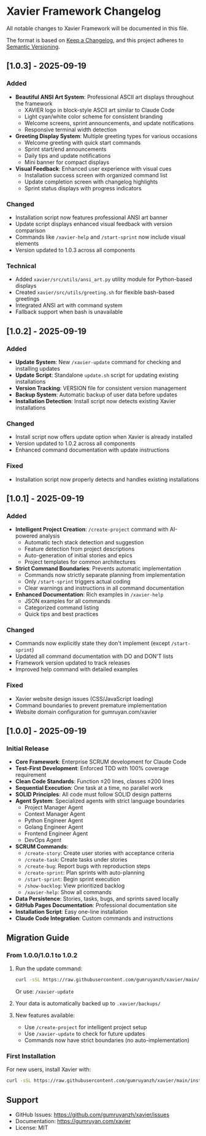# Xavier Framework Changelog

All notable changes to Xavier Framework will be documented in this file.

The format is based on [Keep a Changelog](https://keepachangelog.com/en/1.0.0/),
and this project adheres to [Semantic Versioning](https://semver.org/spec/v2.0.0.html).

## [1.0.3] - 2025-09-19

### Added
- **Beautiful ANSI Art System**: Professional ASCII art displays throughout the framework
  - XAVIER logo in block-style ASCII art similar to Claude Code
  - Light cyan/white color scheme for consistent branding
  - Welcome screens, sprint announcements, and update notifications
  - Responsive terminal width detection
- **Greeting Display System**: Multiple greeting types for various occasions
  - Welcome greeting with quick start commands
  - Sprint start/end announcements
  - Daily tips and update notifications
  - Mini banner for compact displays
- **Visual Feedback**: Enhanced user experience with visual cues
  - Installation success screen with organized command list
  - Update completion screen with changelog highlights
  - Sprint status displays with progress indicators

### Changed
- Installation script now features professional ANSI art banner
- Update script displays enhanced visual feedback with version comparison
- Commands like `/xavier-help` and `/start-sprint` now include visual elements
- Version updated to 1.0.3 across all components

### Technical
- Added `xavier/src/utils/ansi_art.py` utility module for Python-based displays
- Created `xavier/src/utils/greeting.sh` for flexible bash-based greetings
- Integrated ANSI art with command system
- Fallback support when bash is unavailable

## [1.0.2] - 2025-09-19

### Added
- **Update System**: New `/xavier-update` command for checking and installing updates
- **Update Script**: Standalone `update.sh` script for updating existing installations
- **Version Tracking**: VERSION file for consistent version management
- **Backup System**: Automatic backup of user data before updates
- **Installation Detection**: Install script now detects existing Xavier installations

### Changed
- Install script now offers update option when Xavier is already installed
- Version updated to 1.0.2 across all components
- Enhanced command documentation with update instructions

### Fixed
- Installation script now properly detects and handles existing installations

## [1.0.1] - 2025-09-19

### Added
- **Intelligent Project Creation**: `/create-project` command with AI-powered analysis
  - Automatic tech stack detection and suggestion
  - Feature detection from project descriptions
  - Auto-generation of initial stories and epics
  - Project templates for common architectures
- **Strict Command Boundaries**: Prevents automatic implementation
  - Commands now strictly separate planning from implementation
  - Only `/start-sprint` triggers actual coding
  - Clear warnings and instructions in all command documentation
- **Enhanced Documentation**: Rich examples in `/xavier-help`
  - JSON examples for all commands
  - Categorized command listing
  - Quick tips and best practices

### Changed
- Commands now explicitly state they don't implement (except `/start-sprint`)
- Updated all command documentation with DO and DON'T lists
- Framework version updated to track releases
- Improved help command with detailed examples

### Fixed
- Xavier website design issues (CSS/JavaScript loading)
- Command boundaries to prevent premature implementation
- Website domain configuration for gumruyan.com/xavier

## [1.0.0] - 2025-09-19

### Initial Release
- **Core Framework**: Enterprise SCRUM development for Claude Code
- **Test-First Development**: Enforced TDD with 100% coverage requirement
- **Clean Code Standards**: Function ≤20 lines, classes ≤200 lines
- **Sequential Execution**: One task at a time, no parallel work
- **SOLID Principles**: All code must follow SOLID design patterns
- **Agent System**: Specialized agents with strict language boundaries
  - Project Manager Agent
  - Context Manager Agent
  - Python Engineer Agent
  - Golang Engineer Agent
  - Frontend Engineer Agent
  - DevOps Agent
- **SCRUM Commands**:
  - `/create-story`: Create user stories with acceptance criteria
  - `/create-task`: Create tasks under stories
  - `/create-bug`: Report bugs with reproduction steps
  - `/create-sprint`: Plan sprints with auto-planning
  - `/start-sprint`: Begin sprint execution
  - `/show-backlog`: View prioritized backlog
  - `/xavier-help`: Show all commands
- **Data Persistence**: Stories, tasks, bugs, and sprints saved locally
- **GitHub Pages Documentation**: Professional documentation site
- **Installation Script**: Easy one-line installation
- **Claude Code Integration**: Custom commands and instructions

## Migration Guide

### From 1.0.0/1.0.1 to 1.0.2

1. Run the update command:
   ```bash
   curl -sSL https://raw.githubusercontent.com/gumruyanzh/xavier/main/update.sh | bash
   ```
   Or use: `/xavier-update`

2. Your data is automatically backed up to `.xavier/backups/`

3. New features available:
   - Use `/create-project` for intelligent project setup
   - Use `/xavier-update` to check for future updates
   - Commands now have strict boundaries (no auto-implementation)

### First Installation

For new users, install Xavier with:
```bash
curl -sSL https://raw.githubusercontent.com/gumruyanzh/xavier/main/install.sh | bash
```

## Support

- GitHub Issues: https://github.com/gumruyanzh/xavier/issues
- Documentation: https://gumruyan.com/xavier
- License: MIT